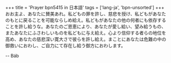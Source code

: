 +++
title = 'Prayer bpn5415 in 日本語'
tags = ['lang-ja', 'bpn-unsorted']
+++
おお主よ、あなたに賛美あれ。私どもの罪を許し、慈悲を授け、私どもがあなたのもとに戻ることを可能ならしめ給え。私どもがあなたの他の何者にも依存することを許し給うな。あなたのご恩恵により、あなたが愛し給い、望み給うもの、またあなたにふさわしいものを私どもに与え給え。心より信仰する者らの地位を高め、あなたの慈悲深い寛大さで彼らを許し給え。まことにあなたは危難の中の御救いにおわし、ご自力にて存在し給う御方におわします。

-- Báb
